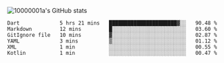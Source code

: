 ![10000001a's GitHub stats](https://github-readme-stats.vercel.app/api?username=10000001a&show_icons=true&theme=onedark&count_private=true)

<!-- [![Top Langs](https://github-readme-stats.vercel.app/api/top-langs/?username=10000001a&layout=compact&theme=onedark&langs_count=5)](https://github.com/anuraghazra/github-readme-stats) -->
<!--
**10000001a/10000001a** is a ✨ _special_ ✨ repository because its `README.md` (this file) appears on your GitHub profile.

Here are some ideas to get you started:

- 🔭 I’m currently working on ...
- 🌱 I’m currently learning ...
- 👯 I’m looking to collaborate on ...
- 🤔 I’m looking for help with ...
- 💬 Ask me about ...
- 📫 How to reach me: ...
- 😄 Pronouns: ...
- ⚡ Fun fact: ...
-->

<!--START_SECTION:waka-->

```text
Dart             5 hrs 21 mins   ██████████████████████▓░░   90.48 %
Markdown         12 mins         █░░░░░░░░░░░░░░░░░░░░░░░░   03.60 %
GitIgnore file   10 mins         ▓░░░░░░░░░░░░░░░░░░░░░░░░   02.87 %
YAML             3 mins          ▒░░░░░░░░░░░░░░░░░░░░░░░░   01.12 %
XML              1 min           ░░░░░░░░░░░░░░░░░░░░░░░░░   00.55 %
Kotlin           1 min           ░░░░░░░░░░░░░░░░░░░░░░░░░   00.47 %
```

<!--END_SECTION:waka-->
